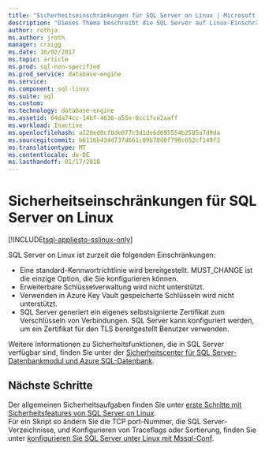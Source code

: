 ```yaml
---
title: "Sicherheitseinschränkungen für SQL Server on Linux | Microsoft Docs"
description: "Dieses Thema beschreibt die SQL Server auf Linux-Einschränkungen."
author: rothja
ms.author: jroth
manager: craigg
ms.date: 10/02/2017
ms.topic: article
ms.prod: sql-non-specified
ms.prod_service: database-engine
ms.service: 
ms.component: sql-linux
ms.suite: sql
ms.custom: 
ms.technology: database-engine
ms.assetid: 64da74cc-14bf-4636-a55e-8cc1fce2aaff
ms.workload: Inactive
ms.openlocfilehash: a120ed0cf8de077c3d1de6d695554b2585a7d9da
ms.sourcegitcommit: b6116b434d737d661c09b78d0f798c652cf149f3
ms.translationtype: MT
ms.contentlocale: de-DE
ms.lasthandoff: 01/17/2018
---
```

# <a name="security-limitations-for-sql-server-on-linux"></a>Sicherheitseinschränkungen für SQL Server on Linux

[!INCLUDE[tsql-appliesto-sslinux-only](../includes/tsql-appliesto-sslinux-only.md)]

SQL Server on Linux ist zurzeit die folgenden Einschränkungen:

* Eine standard-Kennwortrichtlinie wird bereitgestellt. MUST_CHANGE ist die einzige Option, die Sie konfigurieren können.  
* Erweiterbare Schlüsselverwaltung wird nicht unterstützt. 
* Verwenden in Azure Key Vault gespeicherte Schlüsseln wird nicht unterstützt.
* SQL Server generiert ein eigenes selbstsignierte Zertifikat zum Verschlüsseln von Verbindungen. SQL Server kann konfiguriert werden, um ein Zertifikat für den TLS bereitgestellt Benutzer verwenden. 

Weitere Informationen zu Sicherheitsfunktionen, die in SQL Server verfügbar sind, finden Sie unter der [Sicherheitscenter für SQL Server-Datenbankmodul und Azure SQL-Datenbank](../relational-databases/security/security-center-for-sql-server-database-engine-and-azure-sql-database.md).

## <a name="next-steps"></a>Nächste Schritte

Der allgemeinen Sicherheitsaufgaben finden Sie unter [erste Schritte mit Sicherheitsfeatures von SQL Server on Linux](sql-server-linux-security-get-started.md).   
Für ein Skript so ändern Sie die TCP port-Nummer, die SQL Server-Verzeichnisse, und Konfigurieren von Traceflags oder Sortierung, finden Sie unter [konfigurieren Sie SQL Server unter Linux mit Mssql-Conf](sql-server-linux-configure-mssql-conf.md).
